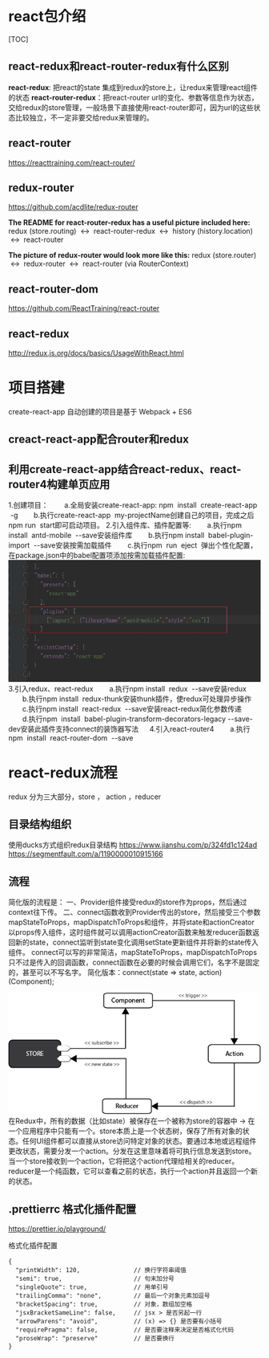 
# react包介绍

[TOC]


## react-redux和react-router-redux有什么区别

**react-redux**: 把react的state 集成到redux的store上，让redux来管理react组件的状态
**react-router-redux**：把react-router url的变化、参数等信息作为状态，交给redux的store管理，一般场景下直接使用react-router即可，因为url的这些状态比较独立，不一定非要交给redux来管理的。

## react-router

https://reacttraining.com/react-router/

## redux-router
 
https://github.com/acdlite/redux-router

**The README for react-router-redux has a useful picture included here:**
redux (store.routing)  ↔  react-router-redux  ↔  history (history.location)  ↔  react-router

**The picture of redux-router would look more like this:**
redux (store.router)  ↔  redux-router  ↔  react-router (via RouterContext)
## react-router-dom
https://github.com/ReactTraining/react-router
## react-redux
http://redux.js.org/docs/basics/UsageWithReact.html

# 项目搭建
create-react-app 自动创建的项目是基于 Webpack + ES6 

## creact-react-app配合router和redux


## 利用create-react-app结合react-redux、react-router4构建单页应用
1.创建项目：
　　a.全局安装create-react-app: npm  install  create-react-app  -g
       b.执行create-react-app  my-projectName创建自己的项目，完成之后npm run  start即可启动项目。
2.引入组件库、插件配置等:
　　a.执行npm install  antd-mobile  --save安装组件库
　　b.执行npm install  babel-plugin-import  --save安装按需加载插件
　　c.执行npm  run  eject  弹出个性化配置，在package.json中的babel配置项添加按需加载插件配置:
![](media/15255107198686.jpg)
3.引入redux、react-redux
　　a.执行npm install  redux  --save安装redux 
　　b.执行npm install  redux-thunk安装thunk插件，使redux可处理异步操作
　　c.执行npm install  react-redux  --save安装react-redux简化参数传递
　　d.执行npm  install  babel-plugin-transform-decorators-legacy --save-dev安装此插件支持connect的装饰器写法
　
4.引入react-router4
　　a.执行npm  install  react-router-dom  --save


# react-redux流程

redux 分为三大部分，store ， action ，reducer

## 目录结构组织
使用ducks方式组织redux目录结构
https://www.jianshu.com/p/324fd1c124ad
https://segmentfault.com/a/1190000010915166

## 流程
简化版的流程是：
一、Provider组件接受redux的store作为props，然后通过context往下传。
二、connect函数收到Provider传出的store，然后接受三个参数mapStateToProps，mapDispatchToProps和组件，并将state和actionCreator以props传入组件，这时组件就可以调用actionCreator函数来触发reducer函数返回新的state，connect监听到state变化调用setState更新组件并将新的state传入组件。
connect可以写的非常简洁，mapStateToProps，mapDispatchToProps只不过是传入的回调函数，connect函数在必要的时候会调用它们，名字不是固定的，甚至可以不写名字。
简化版本：connect(state => state, action)(Component);


![](media/15256167520246.jpg)
在Redux中，所有的数据（比如state）被保存在一个被称为store的容器中 → 在一个应用程序中只能有一个。store本质上是一个状态树，保存了所有对象的状态。任何UI组件都可以直接从store访问特定对象的状态。要通过本地或远程组件更改状态，需要分发一个action。分发在这里意味着将可执行信息发送到store。当一个store接收到一个action，它将把这个action代理给相关的reducer。reducer是一个纯函数，它可以查看之前的状态，执行一个action并且返回一个新的状态。


## .prettierrc 格式化插件配置
https://prettier.io/playground/

格式化插件配置
```
{
  "printWidth": 120,               // 换行字符串阈值
  "semi": true,                    // 句末加分号
  "singleQuote": true,             // 用单引号
  "trailingComma": "none",         // 最后一个对象元素加逗号
  "bracketSpacing": true,          // 对象，数组加空格
  "jsxBracketSameLine": false,     // jsx > 是否另起一行
  "arrowParens": "avoid",          // (x) => {} 是否要有小括号
  "requirePragma": false,          // 是否要注释来决定是否格式化代码
  "proseWrap": "preserve"          // 是否要换行
}
```


